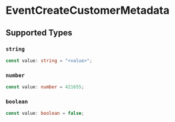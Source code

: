 # EventCreateCustomerMetadata


## Supported Types

### `string`

```typescript
const value: string = "<value>";
```

### `number`

```typescript
const value: number = 421655;
```

### `boolean`

```typescript
const value: boolean = false;
```

